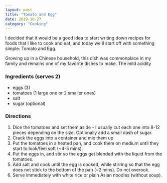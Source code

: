 ```yaml
---
layout: post
title: "Tomato and Egg"
date: 2019-10-27
category: "Cooking"
---
```


I decided that it would be a good idea to start writing down recipes for foods that I like to cook and eat, and today we'll start off with something simple: Tomato and Egg. 

Growing up in a Chinese household, this dish was commonplace in my family and remains one of my favorite dishes to make. The mild acidity 

### Ingredients (serves 2)
- eggs (3)
- tomatoes (1 large one or 2 smaller ones)
- salt
- sugar (optional)

### Directions
1. Dice the tomatoes and set them aside - I usually cut each one into 8-12 pieces depending on the size. Optionally add a small dash of sugar.
2. Crack the eggs into a container and mix them up
3. Put the tomatoes in a heated pan, and cook them on medium until they start to look/feel soft (~4-5 mins).
4. Put the eggs in, and stir so the eggs get blended with the liquid from the tomatoes.
5. Add salt and cook until the egg is cooked, while stirring so that the egg does not stick to the bottom of the pan (~2 mins). Do not overook.
6. Serve immediately with white rice or plain Asian noodles (without soup).

